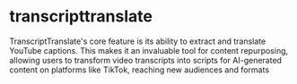 # transcripttranslate
TranscriptTranslate's core feature is its ability to extract and translate YouTube captions. This makes it an invaluable tool for content repurposing, allowing users to transform video transcripts into scripts for AI-generated content on platforms like TikTok, reaching new audiences and formats
